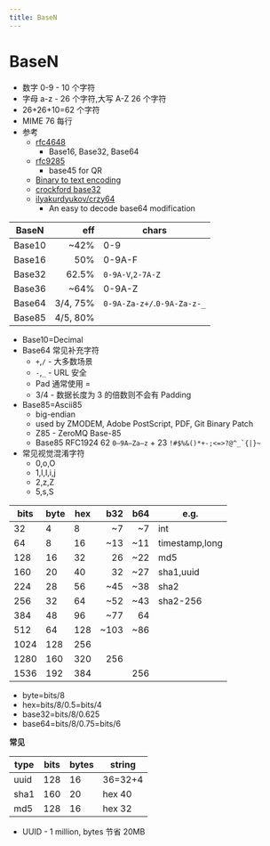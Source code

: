 ```yaml
---
title: BaseN
---
```


# BaseN

- 数字 0-9 - 10 个字符
- 字母 a-z - 26 个字符,大写 A-Z 26 个字符
- 26+26+10=62 个字符
- MIME 76 每行
- 参考
  - [rfc4648](https://datatracker.ietf.org/doc/html/rfc4648)
    - Base16, Base32, Base64
  - [rfc9285](https://www.rfc-editor.org/rfc/rfc9285.html)
    - base45 for QR
  - [Binary to text encoding](https://en.wikipedia.org/wiki/Binary-to-text_encoding)
  - [crockford base32](https://www.crockford.com/base32.html)
  - [ilyakurdyukov/crzy64](https://github.com/ilyakurdyukov/crzy64)
    - An easy to decode base64 modification

| BaseN  |      eff | chars                       |
| ------ | -------: | --------------------------- |
| Base10 |     ~42% | 0-9                         |
| Base16 |      50% | 0-9A-F                      |
| Base32 |    62.5% | `0-9A-V`,`2-7A-Z`           |
| Base36 |     ~64% | 0-9A-Z                      |
| Base64 | 3/4, 75% | `0-9A-Za-z+/`.`0-9A-Za-z-_` |
| Base85 | 4/5, 80% |                             |

- Base10=Decimal
- Base64 常见补充字符
  - `+`,`/` - 大多数场景
  - `-`,`_` - URL 安全
  - Pad 通常使用 =
  - 3/4 - 数据长度为 3 的倍数则不会有 Padding
- Base85=Ascii85
  - big-endian
  - used by ZMODEM, Adobe PostScript, PDF, Git Binary Patch
  - Z85 - ZeroMQ Base-85
  - Base85 RFC1924 62 `0–9A–Za–z` + 23 `` !#$%&()*+-;<=>?@^_`{|}~ ``
- 常见视觉混淆字符
  - 0,o,O
  - 1,l,I,i,j
  - 2,z,Z
  - 5,s,S

| bits | byte | hex |  b32 | b64 | e.g.           |
| ---- | ---- | --- | ---: | --: | -------------- |
| 32   | 4    | 8   |   ~7 |  ~7 | int            |
| 64   | 8    | 16  |  ~13 | ~11 | timestamp,long |
| 128  | 16   | 32  |   26 | ~22 | md5            |
| 160  | 20   | 40  |   32 | ~27 | sha1,uuid      |
| 224  | 28   | 56  |  ~45 | ~38 | sha2           |
| 256  | 32   | 64  |  ~52 | ~43 | sha2-256       |
| 384  | 48   | 96  |  ~77 |  64 |
| 512  | 64   | 128 | ~103 | ~86 |
| 1024 | 128  | 256 |      |     |                |
| 1280 | 160  | 320 |  256 |     |                |
| 1536 | 192  | 384 |      | 256 |                |

- byte=bits/8
- hex=bits/8/0.5=bits/4
- base32=bits/8/0.625
- base64=bits/8/0.75=bits/6

**常见**

| type | bits | bytes | string  |
| ---- | ---- | ----- | ------- |
| uuid | 128  | 16    | 36=32+4 |
| sha1 | 160  | 20    | hex 40  |
| md5  | 128  | 16    | hex 32  |

- UUID - 1 million, bytes 节省 20MB
